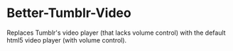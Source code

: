 # Better-Tumblr-Video
Replaces Tumblr's video player (that lacks volume control) with the default html5 video player (with volume control).
